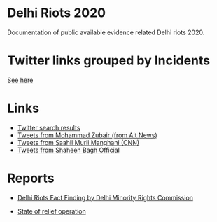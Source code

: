 # Delhi Riots 2020

Documentation of public available evidence related Delhi riots 2020.

# Twitter links grouped by Incidents

[See here](reports/Delhi.md)

# Links

* [Twitter search results](https://twitter.com/search?q=(Delhi%20OR%20%E0%A4%A6%E0%A4%BF%E0%A4%B2%E0%A5%8D%E0%A4%B2%E0%A5%80)%20(%20%20%E0%A4%B9%E0%A4%BF%E0%A4%82%E0%A4%B8%E0%A4%BE%20OR%20riots%20OR%20pogrom%20OR%20violence)%20until%3A2020-02-26%20since%3A2020-02-23&src=typed_query)
* [Tweets from Mohammad Zubair (from Alt News)](https://twitter.com/search?q=from%3Azoo_bear%20until%3A2020-02-28%20since%3A2020-02-23&src=typed_query)
* [Tweets from Saahil Murli Manghani (CNN)](https://twitter.com/search?q=from%3Asaahilmenghani%20until%3A2020-02-28%20since%3A2020-02-23&src=typed_query)
* [Tweets from Shaheen Bagh Official](https://twitter.com/search?q=from%3AShaheenBaghOff1%20until%3A2020-02-28%20since%3A2020-02-23&src=typed_query)


# Reports

* [Delhi Riots Fact Finding by Delhi Minority Rights Commission](https://ia801508.us.archive.org/6/items/DMC-delhi-riots-fact-finding-2020/Delhi-riots-Fact-Finding-2020.pdf)

* [State of relief operation](https://www.groundxero.in/2020/03/02/delhi-pogram-a-fact-finding-report-from-bhajanpura-chaman-park-and-shiv-vihar/)
